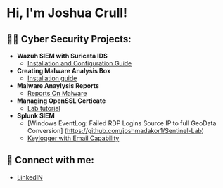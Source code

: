 <h1>Hi, I'm Joshua Crull! <br/><Cyber Security Analyst</a> </h1>

<h2>👨‍💻 Cyber Security Projects:</h2>

- <b>Wazuh SIEM with Suricata IDS</b>
  - [Installation and Configuration Guide](https://github.com/joshuacrull/Wazuh_SIEM)
- <b>Creating Malware Analysis Box</b>
  - [Installation guide](https://github.com/joshuacrull/MalwareAnalysisLab)
- <b>Malware Anaylysis Reports</b>
  - [Reports On Malware](https://github.com/joshuacrull/Malware-Analysis-Reports)
- <b>Managing OpenSSL Certicate</b>
  - [Lab tutorial](https://github.com/joshuacrull/Managing-Certificates-with-OpenSSL/blob/main/README.md)
- <b>Splunk SIEM</b>
  - [Windows EventLog: Failed RDP Logins Source IP to full GeoData Conversion] (https://github.com/joshmadakor1/Sentinel-Lab)
  - [Keylogger with Email Capability](https://github.com/joshmadakor1/Key-Logger-With-Email)

<h2> 🤳 Connect with me:</h2>

  - [LinkedIN](https://linkedin.com/in/joshcrull)



